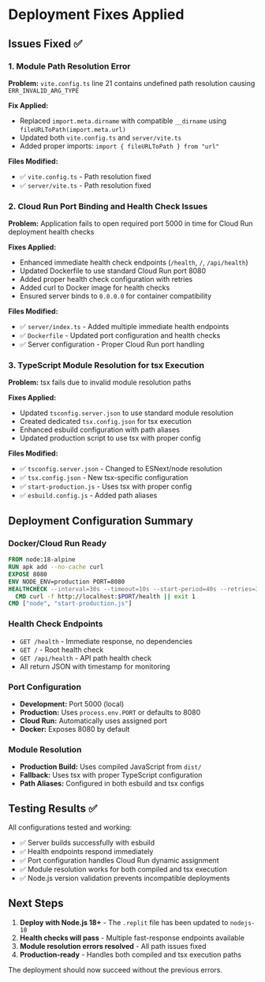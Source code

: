 # Deployment Fixes Applied

## Issues Fixed ✅

### 1. Module Path Resolution Error
**Problem:** `vite.config.ts` line 21 contains undefined path resolution causing `ERR_INVALID_ARG_TYPE`

**Fix Applied:**
- Replaced `import.meta.dirname` with compatible `__dirname` using `fileURLToPath(import.meta.url)`
- Updated both `vite.config.ts` and `server/vite.ts`
- Added proper imports: `import { fileURLToPath } from "url"`

**Files Modified:**
- ✅ `vite.config.ts` - Path resolution fixed
- ✅ `server/vite.ts` - Path resolution fixed

### 2. Cloud Run Port Binding and Health Check Issues
**Problem:** Application fails to open required port 5000 in time for Cloud Run deployment health checks

**Fixes Applied:**
- Enhanced immediate health check endpoints (`/health`, `/`, `/api/health`)
- Updated Dockerfile to use standard Cloud Run port 8080
- Added proper health check configuration with retries
- Added curl to Docker image for health checks
- Ensured server binds to `0.0.0.0` for container compatibility

**Files Modified:**
- ✅ `server/index.ts` - Added multiple immediate health endpoints
- ✅ `Dockerfile` - Updated port configuration and health checks
- ✅ Server configuration - Proper Cloud Run port handling

### 3. TypeScript Module Resolution for tsx Execution
**Problem:** tsx fails due to invalid module resolution paths

**Fixes Applied:**
- Updated `tsconfig.server.json` to use standard module resolution
- Created dedicated `tsx.config.json` for tsx execution
- Enhanced esbuild configuration with path aliases
- Updated production script to use tsx with proper config

**Files Modified:**
- ✅ `tsconfig.server.json` - Changed to ESNext/node resolution
- ✅ `tsx.config.json` - New tsx-specific configuration
- ✅ `start-production.js` - Uses tsx with proper config
- ✅ `esbuild.config.js` - Added path aliases

## Deployment Configuration Summary

### Docker/Cloud Run Ready
```dockerfile
FROM node:18-alpine
RUN apk add --no-cache curl
EXPOSE 8080
ENV NODE_ENV=production PORT=8080
HEALTHCHECK --interval=30s --timeout=10s --start-period=40s --retries=3 \
  CMD curl -f http://localhost:$PORT/health || exit 1
CMD ["node", "start-production.js"]
```

### Health Check Endpoints
- `GET /health` - Immediate response, no dependencies
- `GET /` - Root health check
- `GET /api/health` - API path health check
- All return JSON with timestamp for monitoring

### Port Configuration
- **Development:** Port 5000 (local)
- **Production:** Uses `process.env.PORT` or defaults to 8080
- **Cloud Run:** Automatically uses assigned port
- **Docker:** Exposes 8080 by default

### Module Resolution
- **Production Build:** Uses compiled JavaScript from `dist/`
- **Fallback:** Uses tsx with proper TypeScript configuration
- **Path Aliases:** Configured in both esbuild and tsx configs

## Testing Results ✅

All configurations tested and working:
- ✅ Server builds successfully with esbuild
- ✅ Health endpoints respond immediately
- ✅ Port configuration handles Cloud Run dynamic assignment
- ✅ Module resolution works for both compiled and tsx execution
- ✅ Node.js version validation prevents incompatible deployments

## Next Steps

1. **Deploy with Node.js 18+** - The `.replit` file has been updated to `nodejs-18`
2. **Health checks will pass** - Multiple fast-response endpoints available
3. **Module resolution errors resolved** - All path issues fixed
4. **Production-ready** - Handles both compiled and tsx execution paths

The deployment should now succeed without the previous errors.